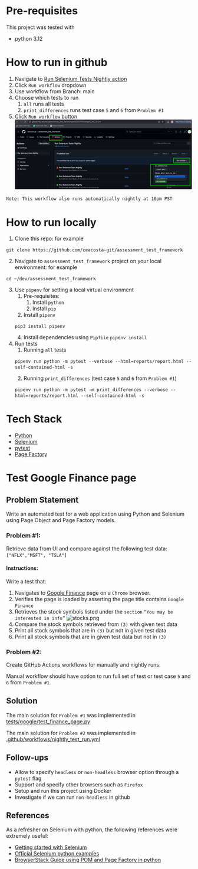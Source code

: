 # Pre-requisites
This project was tested with 
- python 3.12

# How to run in github
1. Navigate to [Run Selenium Tests Nightly action](https://github.com/ceacosta-git/assessment_test_framework/actions/workflows/nightly_test_run.yml)
2. Click `Run workflow` dropdown
3. Use workflow from Branch: main
4. Choose which tests to run
   1. `all` runs all tests
   2. `print_differences` runs test case `5` and `6` from `Problem #1`
5. Click `Run workflow` button
![run_tests_github.png](resources/run_tests_github.png)
   
```
Note: This workflow also runs automatically nightly at 10pm PST
```

# How to run locally
1. Clone this repo: for example
```
git clone https://github.com/ceacosta-git/assessment_test_framework
```
2. Navigate to `assessment_test_framework` project on your local environment: for example
```
cd ~/dev/assessment_test_framework
```
3. Use `pipenv` for setting a local virtual environment
   1. Pre-requisites: 
      1. Install `python`
      2. Install `pip`
   3. Install `pipenv` 
   ```
   pip3 install pipenv
   ```
   4. Install dependencies using `Pipfile`
   ```pipenv install```
4. Run tests
   1. Running `all` tests
   ```
   pipenv run python -m pytest --verbose --html=reports/report.html --self-contained-html -s
   ```
   2. Running `print_differences` (test case `5` and `6` from `Problem #1`)
   ```
   pipenv run python -m pytest -m print_differences --verbose --html=reports/report.html --self-contained-html -s
   ```
   

# Tech Stack
- [Python](https://www.python.org/)
- [Selenium](https://www.selenium.dev/documentation/)
- [pytest](https://docs.pytest.org/en/stable/)
- [Page Factory](https://pypi.org/project/selenium-page-factory/) 

# Test Google Finance page

## Problem Statement
Write an automated test for a web application using Python and Selenium using Page
Object and Page Factory models.

### Problem #1: 
Retrieve data from UI and compare against the following test data:`["NFLX","MSFT", "TSLA"]`

#### Instructions:
Write a test that:
1. Navigates to [Google Finance](https://www.google.com/finance) page on a `Chrome` browser.
2. Verifies the page is loaded by asserting the page title contains `Google Finance`
3. Retrieves the stock symbols listed under the `section` `“You may be interested in info”`
   ![stocks.png](resources/stocks.png)
4. Compare the stock symbols retrieved from `(3)` with given test data 
5. Print all stock symbols that are in `(3)` but not in given test data
6. Print all stock symbols that are in given test data but not in `(3)`

### Problem #2:
Create GitHub Actions workflows for manually and nightly runs.

Manual workflow should have option to run full set of test or test case `5` and `6` from `Problem #1`.


## Solution
    
The main solution for `Problem #1` was implemented in [tests/google/test_finance_page.py](https://github.com/ceacosta-git/assessment_test_framework/blob/main/tests/google/test_finance_page.py)

The main solution for `Problem #2` was implemented in [.github/workflows/nightly_test_run.yml](https://github.com/ceacosta-git/assessment_test_framework/blob/main/.github/workflows/nightly_test_run.yml)

## Follow-ups
- Allow to specify `headless` or `non-headless` browser option through a `pytest` flag
- Support and specify other browsers such as `Firefox`
- Setup and run this project using Docker
- Investigate if we can run `non-headless` in github

## References
As a refresher on Selenium with python, the following references were extremely useful:
- [Getting started with Selenium](https://www.selenium.dev/documentation/webdriver/getting_started/)
- [Official Selenium python examples](https://github.com/SeleniumHQ/seleniumhq.github.io/tree/trunk/examples/python)
- [BrowserStack Guide using POM and Page Factory in python](https://www.browserstack.com/guide/page-object-model-in-selenium-python)